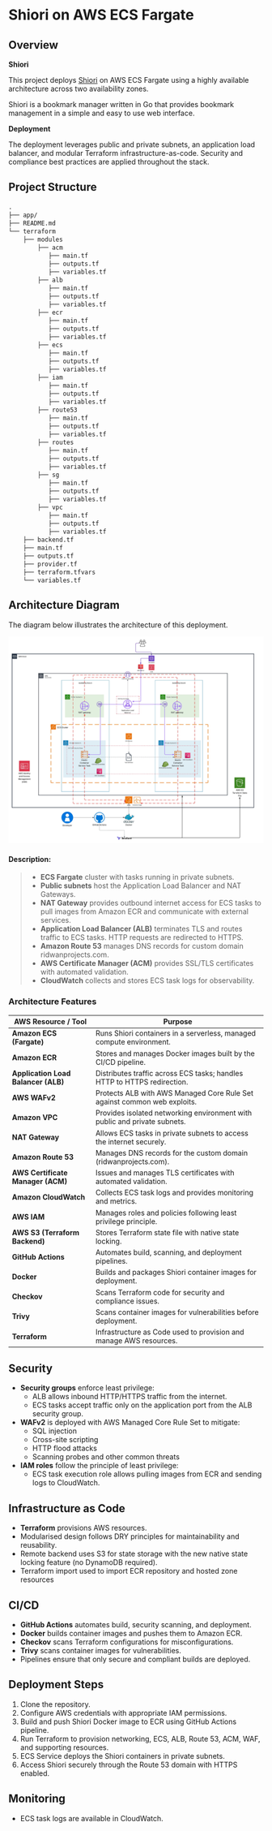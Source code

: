 # Shiori on AWS ECS Fargate

## Overview

**Shiori**

This project deploys [Shiori](https://github.com/go-shiori/shiori) on AWS ECS Fargate using a highly available architecture across two availability zones.

Shiori is a bookmark manager written in Go that provides bookmark management in a simple and easy to use web interface.

**Deployment**

The deployment leverages public and private subnets, an application load balancer, and modular Terraform infrastructure-as-code. Security and compliance best practices are applied throughout the stack.

## Project Structure

```text
.
├── app/
├── README.md
└── terraform
    ├── modules
        ├── acm
           ├── main.tf
           ├── outputs.tf
           ├── variables.tf
        ├── alb
           ├── main.tf
           ├── outputs.tf
           ├── variables.tf
        ├── ecr
           ├── main.tf
           ├── outputs.tf
           ├── variables.tf
        ├── ecs
           ├── main.tf
           ├── outputs.tf
           ├── variables.tf
        ├── iam
           ├── main.tf
           ├── outputs.tf
           ├── variables.tf
        ├── route53
           ├── main.tf
           ├── outputs.tf
           ├── variables.tf
        ├── routes
           ├── main.tf
           ├── outputs.tf
           ├── variables.tf
        ├── sg
           ├── main.tf
           ├── outputs.tf
           ├── variables.tf
        ├── vpc
           ├── main.tf
           ├── outputs.tf
           ├── variables.tf
    ├── backend.tf
    ├── main.tf
    ├── outputs.tf
    ├── provider.tf
    ├── terraform.tfvars
    └── variables.tf
```

## Architecture Diagram
The diagram below illustrates the architecture of this deployment.  

![Architecture Diagram](ecs-architecture-diagram.jpeg)

#### Description:
> - **ECS Fargate** cluster with tasks running in private subnets.  
> - **Public subnets** host the Application Load Balancer and NAT Gateways.  
> - **NAT Gateway** provides outbound internet access for ECS tasks to pull images from Amazon ECR and communicate with external services.  
> - **Application Load Balancer (ALB)** terminates TLS and routes traffic to ECS tasks. HTTP requests are redirected to HTTPS.  
> - **Amazon Route 53** manages DNS records for custom domain ridwanprojects.com.  
> - **AWS Certificate Manager (ACM)** provides SSL/TLS certificates with automated validation.  
> - **CloudWatch** collects and stores ECS task logs for observability.  
### Architecture Features

| AWS Resource / Tool                  | Purpose                                                                 |
|--------------------------------------|-------------------------------------------------------------------------|
| **Amazon ECS (Fargate)**             | Runs Shiori containers in a serverless, managed compute environment.    |
| **Amazon ECR**                       | Stores and manages Docker images built by the CI/CD pipeline.           |
| **Application Load Balancer (ALB)**  | Distributes traffic across ECS tasks; handles HTTP to HTTPS redirection.|
| **AWS WAFv2**                        | Protects ALB with AWS Managed Core Rule Set against common web exploits.|
| **Amazon VPC**                       | Provides isolated networking environment with public and private subnets.|
| **NAT Gateway**                      | Allows ECS tasks in private subnets to access the internet securely.    |
| **Amazon Route 53**                  | Manages DNS records for the custom domain (ridwanprojects.com).         |
| **AWS Certificate Manager (ACM)**    | Issues and manages TLS certificates with automated validation.          |
| **Amazon CloudWatch**                | Collects ECS task logs and provides monitoring and metrics.              |
| **AWS IAM**                          | Manages roles and policies following least privilege principle.         |
| **AWS S3 (Terraform Backend)**       | Stores Terraform state file with native state locking.                  |
| **GitHub Actions**                   | Automates build, scanning, and deployment pipelines.                    |
| **Docker**                           | Builds and packages Shiori container images for deployment.             |
| **Checkov**                          | Scans Terraform code for security and compliance issues.                |
| **Trivy**                            | Scans container images for vulnerabilities before deployment.           |
| **Terraform**                        | Infrastructure as Code used to provision and manage AWS resources.      |

## Security
- **Security groups** enforce least privilege:
  - ALB allows inbound HTTP/HTTPS traffic from the internet.
  - ECS tasks accept traffic only on the application port from the ALB security group.  
- **WAFv2** is deployed with AWS Managed Core Rule Set to mitigate:
  - SQL injection  
  - Cross-site scripting  
  - HTTP flood attacks  
  - Scanning probes and other common threats  
- **IAM roles** follow the principle of least privilege:
  - ECS task execution role allows pulling images from ECR and sending logs to CloudWatch.

## Infrastructure as Code
- **Terraform** provisions AWS resources.  
- Modularised design follows DRY principles for maintainability and reusability.  
- Remote backend uses S3 for state storage with the new native state locking feature (no DynamoDB required).  
- Terraform import used to import ECR repository and hosted zone resources

## CI/CD
- **GitHub Actions** automates build, security scanning, and deployment.  
- **Docker** builds container images and pushes them to Amazon ECR.  
- **Checkov** scans Terraform configurations for misconfigurations.  
- **Trivy** scans container images for vulnerabilities.  
- Pipelines ensure that only secure and compliant builds are deployed.  

## Deployment Steps
1. Clone the repository.  
2. Configure AWS credentials with appropriate IAM permissions.  
3. Build and push Shiori Docker image to ECR using GitHub Actions pipeline.  
4. Run Terraform to provision networking, ECS, ALB, Route 53, ACM, WAF, and supporting resources.  
5. ECS Service deploys the Shiori containers in private subnets.  
6. Access Shiori securely through the Route 53 domain with HTTPS enabled.  

## Monitoring
- ECS task logs are available in CloudWatch.  
